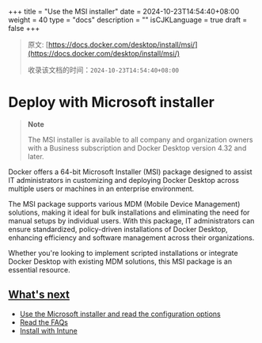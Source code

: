 +++
title = "Use the MSI installer"
date = 2024-10-23T14:54:40+08:00
weight = 40
type = "docs"
description = ""
isCJKLanguage = true
draft = false
+++

> 原文: [https://docs.docker.com/desktop/install/msi/](https://docs.docker.com/desktop/install/msi/)
>
> 收录该文档的时间：`2024-10-23T14:54:40+08:00`

# Deploy with Microsoft installer

> **Note**
>
> 
>
> The MSI installer is available to all company and organization owners with a Business subscription and Docker Desktop version 4.32 and later.

Docker offers a 64-bit Microsoft Installer (MSI) package designed to assist IT administrators in customizing and deploying Docker Desktop across multiple users or machines in an enterprise environment.

The MSI package supports various MDM (Mobile Device Management) solutions, making it ideal for bulk installations and eliminating the need for manual setups by individual users. With this package, IT administrators can ensure standardized, policy-driven installations of Docker Desktop, enhancing efficiency and software management across their organizations.

Whether you're looking to implement scripted installations or integrate Docker Desktop with existing MDM solutions, this MSI package is an essential resource.

## [What's next](https://docs.docker.com/desktop/install/msi/#whats-next)

- [Use the Microsoft installer and read the configuration options](https://docs.docker.com/desktop/install/msi/install-and-configure/)
- [Read the FAQs](https://docs.docker.com/desktop/install/msi/faq/)
- [Install with Intune](https://docs.docker.com/desktop/install/msi/use-intune/)
